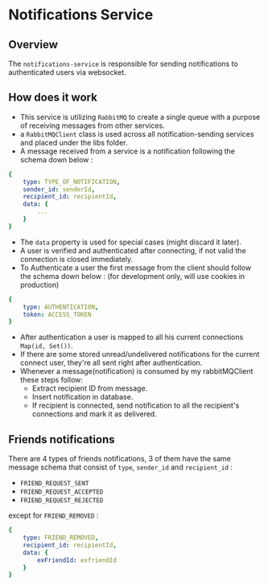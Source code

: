 # Notifications Service

## Overview
The `notifications-service` is responsible for sending notifications to authenticated users via websocket.

## How does it work
- This service is utilizing `RabbitMQ` to create a single queue with a purpose of receiving messages from other services.
- a `RabbitMQClient` class is used across all notification-sending services and placed under the libs folder.
- A message received from a service is a notification following the schema down below :

```yaml
{
    type: TYPE_OF_NOTIFICATION,
    sender_id: senderId, 
    recipient_id: recipientId,
    data: {
        ... 
    }
}
```

- The `data` property is used for special cases (might discard it later).
- A user is verified and authenticated after connecting, if not valid the connection is closed immediately.
- To Authenticate a user the first message from the client should follow the schema down below : (for development only, will use cookies in production)

```yaml
{
    type: AUTHENTICATION,
    token: ACCESS_TOKEN
}
```

- After authentication a user is mapped to all his current connections `Map(id, Set())`.
- If there are some stored unread/undelivered notifications for the current connect user, they're all sent right after authentication.
- Whenever a message(notification) is consumed by my rabbitMQClient these steps follow:
    - Extract recipient ID from message.
    - Insert notification in database.
    - If recipient is connected, send notification to all the recipient's connections and mark it as delivered.


## Friends notifications

There are 4 types of friends notifications, 3 of them have the same message schema that consist of `type`, `sender_id` and `recipient_id` :
- `FRIEND_REQUEST_SENT` 
- `FRIEND_REQUEST_ACCEPTED`
- `FRIEND_REQUEST_REJECTED` 

except for `FRIEND_REMOVED` :

```yaml
{
    type: FRIEND_REMOVED,
    recipient_id: recipientId,
    data: {
        exFriendId: exfriendId
    }
}
```


